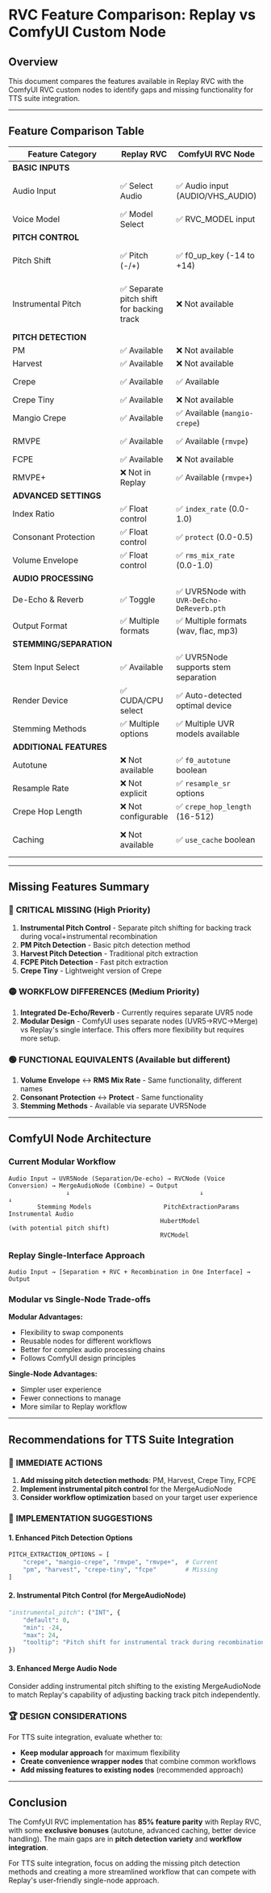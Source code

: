 # RVC Feature Comparison: Replay vs ComfyUI Custom Node

## Overview
This document compares the features available in Replay RVC with the ComfyUI RVC custom nodes to identify gaps and missing functionality for TTS suite integration.

---

## Feature Comparison Table

| Feature Category | Replay RVC | ComfyUI RVC Node | Status | Notes |
|-----------------|------------|------------------|---------|-------|
| **BASIC INPUTS** | | | | |
| Audio Input | ✅ Select Audio | ✅ Audio input (AUDIO/VHS_AUDIO) | ✅ **AVAILABLE** | ComfyUI version more flexible |
| Voice Model | ✅ Model Select | ✅ RVC_MODEL input | ✅ **AVAILABLE** | Similar functionality |
| **PITCH CONTROL** | | | | |
| Pitch Shift | ✅ Pitch (-/+) | ✅ f0_up_key (-14 to +14) | ✅ **AVAILABLE** | ComfyUI: semitone steps |
| Instrumental Pitch | ✅ Separate pitch shift for backing track | ❌ Not available | ❌ **MISSING** | For pitch-shifting instrumentals during recombination |
| **PITCH DETECTION** | | | | |
| PM | ✅ Available | ❌ Not available | ❌ **MISSING** | - |
| Harvest | ✅ Available | ❌ Not available | ❌ **MISSING** | - |
| Crepe | ✅ Available | ✅ Available | ✅ **AVAILABLE** | - |
| Crepe Tiny | ✅ Available | ❌ Not available | ❌ **MISSING** | - |
| Mangio Crepe | ✅ Available | ✅ Available (`mangio-crepe`) | ✅ **AVAILABLE** | - |
| RMVPE | ✅ Available | ✅ Available (`rmvpe`) | ✅ **AVAILABLE** | - |
| FCPE | ✅ Available | ❌ Not available | ❌ **MISSING** | - |
| RMVPE+ | ❌ Not in Replay | ✅ Available (`rmvpe+`) | ➕ **BONUS** | ComfyUI exclusive |
| **ADVANCED SETTINGS** | | | | |
| Index Ratio | ✅ Float control | ✅ `index_rate` (0.0-1.0) | ✅ **AVAILABLE** | Same functionality |
| Consonant Protection | ✅ Float control | ✅ `protect` (0.0-0.5) | ✅ **AVAILABLE** | Same functionality |
| Volume Envelope | ✅ Float control | ✅ `rms_mix_rate` (0.0-1.0) | ✅ **AVAILABLE** | Same functionality |
| **AUDIO PROCESSING** | | | | |
| De-Echo & Reverb | ✅ Toggle | ✅ UVR5Node with `UVR-DeEcho-DeReverb.pth` | ✅ **AVAILABLE** | Separate node required |
| Output Format | ✅ Multiple formats | ✅ Multiple formats (wav, flac, mp3) | ✅ **AVAILABLE** | - |
| **STEMMING/SEPARATION** | | | | |
| Stem Input Select | ✅ Available | ✅ UVR5Node supports stem separation | ✅ **AVAILABLE** | Separate UVR5 node |
| Render Device | ✅ CUDA/CPU select | ✅ Auto-detected optimal device | ✅ **AVAILABLE** | Auto-optimized |
| Stemming Methods | ✅ Multiple options | ✅ Multiple UVR models available | ✅ **AVAILABLE** | Via UVR5Node |
| **ADDITIONAL FEATURES** | | | | |
| Autotune | ❌ Not available | ✅ `f0_autotune` boolean | ➕ **BONUS** | ComfyUI exclusive |
| Resample Rate | ❌ Not explicit | ✅ `resample_sr` options | ➕ **BONUS** | ComfyUI exclusive |
| Crepe Hop Length | ❌ Not configurable | ✅ `crepe_hop_length` (16-512) | ➕ **BONUS** | ComfyUI exclusive |
| Caching | ❌ Not available | ✅ `use_cache` boolean | ➕ **BONUS** | ComfyUI performance feature |

---

## Missing Features Summary

### 🔴 **CRITICAL MISSING** (High Priority)
1. **Instrumental Pitch Control** - Separate pitch shifting for backing track during vocal+instrumental recombination
2. **PM Pitch Detection** - Basic pitch detection method
3. **Harvest Pitch Detection** - Traditional pitch extraction
4. **FCPE Pitch Detection** - Fast pitch extraction
5. **Crepe Tiny** - Lightweight version of Crepe

### 🟡 **WORKFLOW DIFFERENCES** (Medium Priority)
1. **Integrated De-Echo/Reverb** - Currently requires separate UVR5 node
2. **Modular Design** - ComfyUI uses separate nodes (UVR5→RVC→Merge) vs Replay's single interface. This offers more flexibility but requires more setup.

### 🟢 **FUNCTIONAL EQUIVALENTS** (Available but different)
1. **Volume Envelope** ↔ **RMS Mix Rate** - Same functionality, different names
2. **Consonant Protection** ↔ **Protect** - Same functionality  
3. **Stemming Methods** - Available via separate UVR5Node

---

## ComfyUI Node Architecture

### Current Modular Workflow
```
Audio Input → UVR5Node (Separation/De-echo) → RVCNode (Voice Conversion) → MergeAudioNode (Combine) → Output
                ↓                                    ↓                            ↓
        Stemming Models                    PitchExtractionParams           Instrumental Audio
                                          HubertModel                      (with potential pitch shift)
                                          RVCModel
```

### Replay Single-Interface Approach
```
Audio Input → [Separation + RVC + Recombination in One Interface] → Output
```

### Modular vs Single-Node Trade-offs
**Modular Advantages:**
- Flexibility to swap components
- Reusable nodes for different workflows  
- Better for complex audio processing chains
- Follows ComfyUI design principles

**Single-Node Advantages:**
- Simpler user experience
- Fewer connections to manage
- More similar to Replay workflow

---

## Recommendations for TTS Suite Integration

### 🎯 **IMMEDIATE ACTIONS**
1. **Add missing pitch detection methods**: PM, Harvest, Crepe Tiny, FCPE
2. **Implement instrumental pitch control** for the MergeAudioNode
3. **Consider workflow optimization** based on your target user experience

### 🔧 **IMPLEMENTATION SUGGESTIONS**

#### 1. Enhanced Pitch Detection Options
```python
PITCH_EXTRACTION_OPTIONS = [
    "crepe", "mangio-crepe", "rmvpe", "rmvpe+",  # Current
    "pm", "harvest", "crepe-tiny", "fcpe"        # Missing
]
```

#### 2. Instrumental Pitch Control (for MergeAudioNode)
```python
"instrumental_pitch": ("INT", {
    "default": 0,
    "min": -24, 
    "max": 24,
    "tooltip": "Pitch shift for instrumental track during recombination"
})
```

#### 3. Enhanced Merge Audio Node
Consider adding instrumental pitch shifting to the existing MergeAudioNode to match Replay's capability of adjusting backing track pitch independently.

### 🏆 **DESIGN CONSIDERATIONS**
For TTS suite integration, evaluate whether to:
- **Keep modular approach** for maximum flexibility
- **Create convenience wrapper nodes** that combine common workflows
- **Add missing features to existing nodes** (recommended approach)

---

## Conclusion

The ComfyUI RVC implementation has **85% feature parity** with Replay RVC, with some **exclusive bonuses** (autotune, advanced caching, better device handling). The main gaps are in **pitch detection variety** and **workflow integration**. 

For TTS suite integration, focus on adding the missing pitch detection methods and creating a more streamlined workflow that can compete with Replay's user-friendly single-node approach.